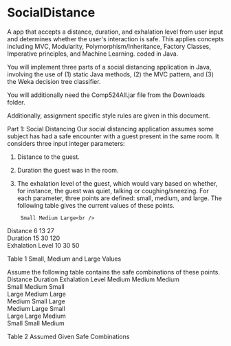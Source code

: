 # SocialDistance
A app that accepts a distance, duration, and exhalation level from user input and determines whether the user's interaction is safe. This applies concepts including MVC, Modularity, Polymorphism/Inheritance, Factory Classes, Imperative principles, and Machine Learning. coded in Java.


You will implement three parts of a social distancing application in Java, involving the
use of (1) static Java methods, (2) the MVC pattern, and (3) the Weka decision tree
classifier.

You will additionally need the Comp524All.jar file from the Downloads folder.

Additionally, assignment specific style rules are given in this document.

Part 1: Social Distancing
Our social distancing application assumes some subject has had a safe encounter with
a guest present in the same room. It considers three input integer parameters:
1. Distance to the guest.
2. Duration the guest was in the room.
3. The exhalation level of the guest, which would vary based on whether, for
instance, the guest was quiet, talking or coughing/sneezing.
For each parameter, three points are defined: small, medium, and large. The following
table gives the current values of these points.

        Small Medium Large<br />
Distance 6 13 27<br />
Duration 15 30 120<br />
Exhalation Level 10 30 50<br />

Table 1 Small, Medium and Large Values

Assume the following table contains the safe combinations of these points.
Distance Duration Exhalation Level
Medium Medium Medium<br />
Small Medium Small<br />
Large Medium Large<br />
Medium Small Large<br />
Medium Large Small<br />
Large Large Medium<br />
Small Small Medium<br />

Table 2 Assumed Given Safe Combinations
